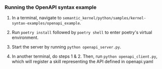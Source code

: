 ### Running the OpenAPI syntax example

1. In a terminal, navigate to `semantic_kernel/python/samples/kernel-syntax-examples/openapi_example`.

2. Run `poetry install` followed by `poetry shell` to enter poetry's virtual environment.

3. Start the server by running `python openapi_server.py`.

4. In another terminal, do steps 1 & 2. Then, run `python openapi_client.py`, which will register a skill representing the API defined in openapi.yaml
